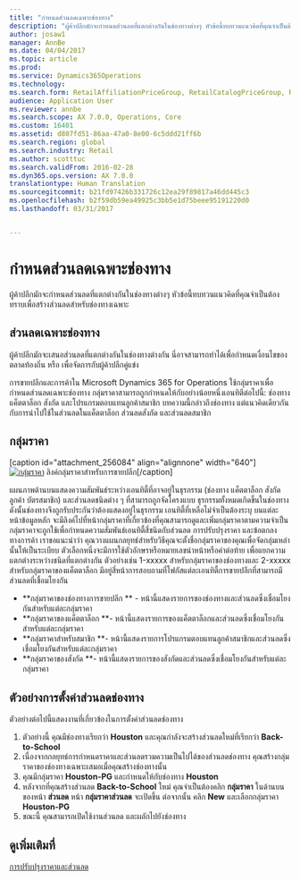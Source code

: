 ```yaml
---
title: "กำหนดส่วนลดเฉพาะช่องทาง"
description: "ผู้ค้าปลีกมักจะกำหนดส่วนลดที่แตกต่างกันในช่องทางต่างๆ หัวข้อนี้ทบทวนแนวคิดที่คุณจำเป็นต้องทราบเพื่อสร้างส่วนลดสำหรับช่องทางเฉพาะ"
author: josaw1
manager: AnnBe
ms.date: 04/04/2017
ms.topic: article
ms.prod: 
ms.service: Dynamics365Operations
ms.technology: 
ms.search.form: RetailAffiliationPriceGroup, RetailCatalogPriceGroup, RetailChannelPriceGroup, RetailDiscountPriceGroup, RetailDiscountPricingWorkspace, RetailPeriodicDiscount, RetailStoreItemPriceList, RetailStoreTable
audience: Application User
ms.reviewer: annbe
ms.search.scope: AX 7.0.0, Operations, Core
ms.custom: 16401
ms.assetid: d807fd51-86aa-47a0-8e00-6c5ddd21ff6b
ms.search.region: global
ms.search.industry: Retail
ms.author: scotttuc
ms.search.validFrom: 2016-02-28
ms.dyn365.ops.version: AX 7.0.0
translationtype: Human Translation
ms.sourcegitcommit: b21fd97426b331726c12ea29f89817a46dd445c3
ms.openlocfilehash: b2f59db59ea49925c3bb5e1d75beee95191220d0
ms.lasthandoff: 03/31/2017


---
```


# <a name="define-channel-specific-discounts"></a>กำหนดส่วนลดเฉพาะช่องทาง

ผู้ค้าปลีกมักจะกำหนดส่วนลดที่แตกต่างกันในช่องทางต่างๆ หัวข้อนี้ทบทวนแนวคิดที่คุณจำเป็นต้องทราบเพื่อสร้างส่วนลดสำหรับช่องทางเฉพาะ 

<a name="channel-specific-discounts"></a>ส่วนลดเฉพาะช่องทาง
--------------------------

ผู้ค้าปลีกมักจะเสนอส่วนลดที่แตกต่างกันในช่องทางต่างกัน นี่อาจสามารถทำได้เพื่อกำหนดเงื่อนไขของตลาดท้องถิ่น หรือ เพื่อจัดการกับผู้ค้าปลีกคู่แข่ง

การขายปลีกและการค้าใน Microsoft Dynamics 365 for Operations ใช้กลุ่มราคาเพื่อกำหนดส่วนลดเฉพาะช่องทาง กลุ่มราคาสามารถถูกกำหนดให้กับอย่างน้อยหนึ่งเอนทิตีต่อไปนี้: ช่องทาง แค็ตตาล็อก สังกัด และโปรแกรมตอบแทนลูกค้าสมาชิก บทความนี้กล่าวถึงช่องทาง แต่แนวคิดเดียวกันกับการนำไปใช้ในส่วนลดในแค็ตตาล็อก ส่วนลดสังกัด และส่วนลดสมาชิก

## <a name="price-groups"></a>กลุ่มราคา
\[caption id="attachment\_256084" align="alignnone" width="640"\][![กลุ่มราคา](./media/price-groups-1024x608.png)](./media/price-groups.png) ลิงค์กลุ่มราคาสำหรับการขายปลีก\[/caption\]

แผนภาพด้านบนแสดงความสัมพันธ์ระหว่างเอนทิตี้ที่อาจอยู่ในธุรกรรม (ช่องทาง แค็ตตาล็อก สังกัด ลูกค้า บัตรสมาชิก) และส่วนลดชนิดต่าง ๆ ที่สามารถถูกจัดโครงแบบ ธุรกรรมทั้งหมดเกิดขึ้นในช่องทาง ดังนั้นช่องทางจึงถูกรับประกันว่าต้องแสดงอยู่ในธุรกรรม เอนทิตี้ที่เหลือไม่จำเป็นต้องระบุ บนแต่ละหน้าข้อมูลหลัก จะมีลิงค์ไปที่หน้ากลุ่มราคาที่เกี่ยวข้องที่คุณสามารถดูและเพิ่มกลุ่มราคาตามความจำเป็น กลุ่มราคาจะถูกใช้เพื่อกำหนดความสัมพันธ์เอนทิตี้สี่ชนิดกับส่วนลด การปรับปรุงราคา และข้อตกลงทางการค้า เราขอแนะนำว่า คุณวางแผนกลยุทธ์สำหรับวิธีคุณจะตั้งชื่อกลุ่มราคาของคุณเพื่อจัดกลุ่มเหล่านั้นให้เป็นระเบียบ ตัวเลือกหนึ่งจะมีการใช้ตัวอักษรหรือหมายเลขนำหน้าหรือคำต่อท้าย เพื่อแยกความแตกต่างระหว่างชนิดที่แตกต่างกัน ตัวอย่างเช่น 1-xxxxx สำหรับกลุ่มราคาของช่องทางและ 2-xxxxx สำหรับกลุ่มราคาของแค็ตตาล็อก มีอยู่สี่หน้าการสอบถามที่โฟกัสแต่ละเอนทิตี้การขายปลีกที่สามารถมีส่วนลดที่เชื่อมโยงกัน

-   **กลุ่มราคาของช่องทางการขายปลีก ** - หน้านี้แสดงรายการของช่องทางและส่วนลดซึ่งเชื่อมโยงกันสำหรับแต่ละกลุ่มราคา
-   **กลุ่มราคาของแค็ตตาล็อก **- หน้านี้แสดงรายการของแค็ตตาล็อกและส่วนลดซึ่งเชื่อมโยงกันสำหรับแต่ละกลุ่มราคา
-   **กลุ่มราคาสำหรับสมาชิก **- หน้านี้แสดงรายการโปรแกรมตอบแทนลูกค้าสมาชิกและส่วนลดซึ่งเชื่อมโยงกันสำหรับแต่ละกลุ่มราคา
-   **กลุ่มราคาของสังกัด **- หน้านี้แสดงรายการของสังกัดและส่วนลดซึ่งเชื่อมโยงกันสำหรับแต่ละกลุ่มราคา

## <a name="example-channel-discount-set-up"></a>ตัวอย่างการตั้งค่าส่วนลดช่องทาง
ตัวอย่างต่อไปนี้แสดงงานที่เกี่ยวข้องในการตั้งค่าส่วนลดช่องทาง

1.  ตัวอย่างนี้ คุณมีช่องทางเรียกว่า **Houston** และคุณกำลังจะสร้างส่วนลดใหม่ที่เรียกว่า **Back-to-School**
2.  เนื่องจากกลยุทธ์การกำหนดราคาและส่วนลดรวมความเป็นไปได้ของส่วนลดช่องทาง คุณสร้างกลุ่มราคาของช่องทางเฉพาะเสมอเมื่อคุณสร้างช่องทางนั้น
3.  คุณมีกลุ่มราคา **Houston-PG** และกำหนดให้กับช่องทาง **Houston**
4.  หลังจากที่คุณสร้างส่วนลด **Back-to-School** ใหม่ คุณจำเป็นต้องคลิก **กลุ่มราคา** ในด้านบนของหน้า **ส่วนลด** หน้า **กลุ่มราคาส่วนลด** จะเปิดขึ้น ต่อจากนั้น คลิก **New** และเลือกกลุ่มราคา **Houston-PG**
5.  ขณะนี้ คุณสามารถเปิดใช้งานส่วนลด และผลักไปยังช่องทาง

 

<a name="see-also"></a>ดูเพิ่มเติมที่
--------

[การปรับปรุงราคาและส่วนลด](price-adjustments-discounts.md)



